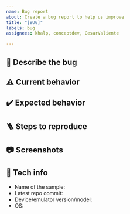 ```yaml
---
name: Bug report
about: Create a bug report to help us improve
title: "[BUG]"
labels: bug
assignees: khalp, conceptdev, CesarValiente

---
```


<!---
Instructions: Please, fill the following sections with the information that is suggested in the comments. You can leave the comments or delete them, it won't be shown in the Bug report.
-->

## 🐛 Describe the bug
<!-- Clear and concise description of what the issue is. -->

## ⚠️ Current behavior
<!-- Clear and concise description of what is currently happening. -->

## ✔️ Expected behavior
<!-- Clear and concise description of what you expected to happen. -->

## 🪜 Steps to reproduce
<!-- Please, show us how we can reproduce the issue. Steps using a numbered list would be fantastic! e.g.:
1. Go to '...'
2. Click on '....'
3. Scroll down to '....'
4. See error -->

## 📷 Screenshots
<!-- If applicable, add screenshots to help explain your problem. 
They can be taken by pressing the Volume Down and Power Button at the same time on Android 4.0 and higher.-->

## 📱 Tech info
- Name of the sample: <!-- e.g. EbookReader -->
- Latest repo commit: <!-- e.g. ../commit/2341babb8f74becb9dbec0dd1e583142fc912915 -->
- Device/emulator version/model: <!-- e.g. Surface Duo v1, Surface Duo 2 emulator, Tablet XYZ, etc. -->
- OS: <!-- e.g. 11 -->

<!-- 
Credits: 
- [Cortinico](https://github.com/cortinico/kotlin-android-template/tree/main/.github)
- [Fluent UI team](https://github.com/microsoft/fluentui-android/tree/master/.github) 
- 
for their fantastic templates that have helped us as inspiration.
-->